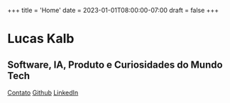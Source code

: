+++
title = 'Home'
date = 2023-01-01T08:00:00-07:00
draft = false
+++

# Lucas Kalb
## Software, IA, Produto e Curiosidades do Mundo Tech
[Contato](/contato) [Github](https://github.com/lucaskalb) [LinkedIn](https://br.linkedin.com/in/lucas-kalb-77b3852a)

